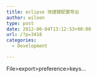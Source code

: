 ```yaml
---
title: eclipse 快捷键配置导出
author: wiloon
type: post
date: 2012-06-04T13:12:53+00:00
url: /?p=3418
categories:
  - Development

---
```

File>export>preference>keys...